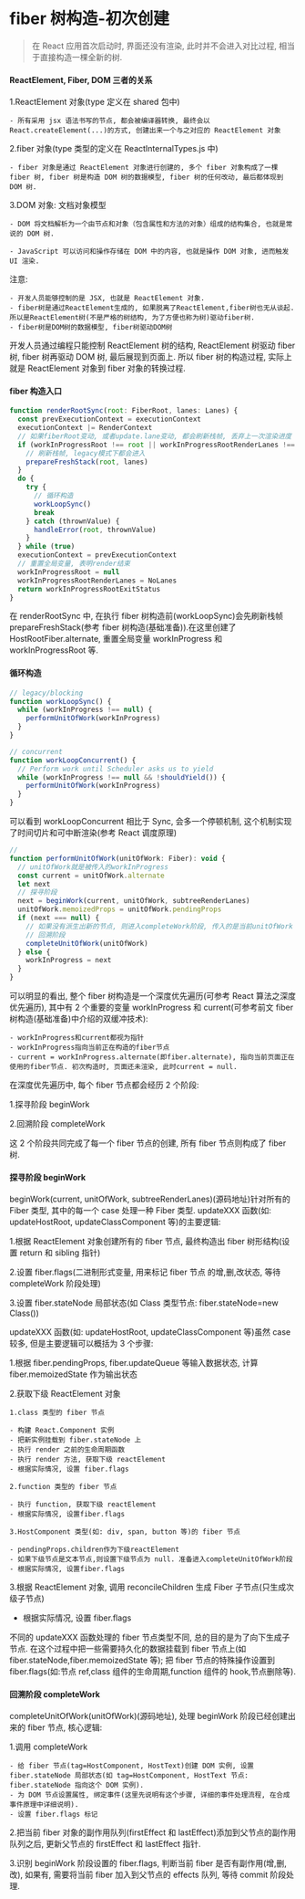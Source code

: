 # fiber 树构造-初次创建

> 在 React 应用首次启动时, 界面还没有渲染, 此时并不会进入对比过程, 相当于直接构造一棵全新的树.

#### ReactElement, Fiber, DOM 三者的关系

1.ReactElement 对象(type 定义在 shared 包中)

    - 所有采用 jsx 语法书写的节点, 都会被编译器转换, 最终会以 React.createElement(...)的方式, 创建出来一个与之对应的 ReactElement 对象

2.fiber 对象(type 类型的定义在 ReactInternalTypes.js 中)

    - fiber 对象是通过 ReactElement 对象进行创建的, 多个 fiber 对象构成了一棵 fiber 树, fiber 树是构造 DOM 树的数据模型, fiber 树的任何改动, 最后都体现到 DOM 树.

3.DOM 对象: 文档对象模型

    - DOM 将文档解析为一个由节点和对象（包含属性和方法的对象）组成的结构集合, 也就是常说的 DOM 树.

    - JavaScript 可以访问和操作存储在 DOM 中的内容, 也就是操作 DOM 对象, 进而触发 UI 渲染.

注意:

    - 开发人员能够控制的是 JSX, 也就是 ReactElement 对象.
    - fiber树是通过ReactElement生成的, 如果脱离了ReactElement,fiber树也无从谈起. 所以是ReactElement树(不是严格的树结构, 为了方便也称为树)驱动fiber树.
    - fiber树是DOM树的数据模型, fiber树驱动DOM树

开发人员通过编程只能控制 ReactElement 树的结构, ReactElement 树驱动 fiber 树, fiber 树再驱动 DOM 树, 最后展现到页面上. 所以 fiber 树的构造过程, 实际上就是 ReactElement 对象到 fiber 对象的转换过程.

#### fiber 构造入口

```javascript
function renderRootSync(root: FiberRoot, lanes: Lanes) {
  const prevExecutionContext = executionContext
  executionContext |= RenderContext
  // 如果fiberRoot变动, 或者update.lane变动, 都会刷新栈帧, 丢弃上一次渲染进度
  if (workInProgressRoot !== root || workInProgressRootRenderLanes !== lanes) {
    // 刷新栈帧, legacy模式下都会进入
    prepareFreshStack(root, lanes)
  }
  do {
    try {
      // 循环构造
      workLoopSync()
      break
    } catch (thrownValue) {
      handleError(root, thrownValue)
    }
  } while (true)
  executionContext = prevExecutionContext
  // 重置全局变量, 表明render结束
  workInProgressRoot = null
  workInProgressRootRenderLanes = NoLanes
  return workInProgressRootExitStatus
}
```

在 renderRootSync 中, 在执行 fiber 树构造前(workLoopSync)会先刷新栈帧 prepareFreshStack(参考 fiber 树构造(基础准备)).在这里创建了 HostRootFiber.alternate, 重置全局变量 workInProgress 和 workInProgressRoot 等.

#### 循环构造

```javascript
// legacy/blocking
function workLoopSync() {
  while (workInProgress !== null) {
    performUnitOfWork(workInProgress)
  }
}

// concurrent
function workLoopConcurrent() {
  // Perform work until Scheduler asks us to yield
  while (workInProgress !== null && !shouldYield()) {
    performUnitOfWork(workInProgress)
  }
}
```

可以看到 workLoopConcurrent 相比于 Sync, 会多一个停顿机制, 这个机制实现了时间切片和可中断渲染(参考 React 调度原理)

```javascript
//
function performUnitOfWork(unitOfWork: Fiber): void {
  // unitOfWork就是被传入的workInProgress
  const current = unitOfWork.alternate
  let next
  // 探寻阶段
  next = beginWork(current, unitOfWork, subtreeRenderLanes)
  unitOfWork.memoizedProps = unitOfWork.pendingProps
  if (next === null) {
    // 如果没有派生出新的节点, 则进入completeWork阶段, 传入的是当前unitOfWork
    // 回溯阶段
    completeUnitOfWork(unitOfWork)
  } else {
    workInProgress = next
  }
}
```

可以明显的看出, 整个 fiber 树构造是一个深度优先遍历(可参考 React 算法之深度优先遍历), 其中有 2 个重要的变量 workInProgress 和 current(可参考前文 fiber 树构造(基础准备)中介绍的双缓冲技术):

    - workInProgress和current都视为指针
    - workInProgress指向当前正在构造的fiber节点
    - current = workInProgress.alternate(即fiber.alternate), 指向当前页面正在使用的fiber节点. 初次构造时, 页面还未渲染, 此时current = null.

在深度优先遍历中, 每个 fiber 节点都会经历 2 个阶段:

1.探寻阶段 beginWork

2.回溯阶段 completeWork

这 2 个阶段共同完成了每一个 fiber 节点的创建, 所有 fiber 节点则构成了 fiber 树.

#### 探寻阶段 beginWork

beginWork(current, unitOfWork, subtreeRenderLanes)(源码地址)针对所有的 Fiber 类型, 其中的每一个 case 处理一种 Fiber 类型. updateXXX 函数(如: updateHostRoot, updateClassComponent 等)的主要逻辑:

1.根据 ReactElement 对象创建所有的 fiber 节点, 最终构造出 fiber 树形结构(设置 return 和 sibling 指针)

2.设置 fiber.flags(二进制形式变量, 用来标记 fiber 节点 的增,删,改状态, 等待 completeWork 阶段处理)

3.设置 fiber.stateNode 局部状态(如 Class 类型节点: fiber.stateNode=new Class())

updateXXX 函数(如: updateHostRoot, updateClassComponent 等)虽然 case 较多, 但是主要逻辑可以概括为 3 个步骤:

1.根据 fiber.pendingProps, fiber.updateQueue 等输入数据状态, 计算 fiber.memoizedState 作为输出状态

2.获取下级 ReactElement 对象

    1.class 类型的 fiber 节点

    - 构建 React.Component 实例
    - 把新实例挂载到 fiber.stateNode 上
    - 执行 render 之前的生命周期函数
    - 执行 render 方法, 获取下级 reactElement
    - 根据实际情况, 设置 fiber.flags

    2.function 类型的 fiber 节点

    - 执行 function, 获取下级 reactElement
    - 根据实际情况, 设置fiber.flags

    3.HostComponent 类型(如: div, span, button 等)的 fiber 节点

    - pendingProps.children作为下级reactElement
    - 如果下级节点是文本节点,则设置下级节点为 null. 准备进入completeUnitOfWork阶段
    - 根据实际情况, 设置fiber.flags

3.根据 ReactElement 对象, 调用 reconcileChildren 生成 Fiber 子节点(只生成次级子节点)

- 根据实际情况, 设置 fiber.flags

不同的 updateXXX 函数处理的 fiber 节点类型不同, 总的目的是为了向下生成子节点. 在这个过程中把一些需要持久化的数据挂载到 fiber 节点上(如 fiber.stateNode,fiber.memoizedState 等); 把 fiber 节点的特殊操作设置到 fiber.flags(如:节点 ref,class 组件的生命周期,function 组件的 hook,节点删除等).

#### 回溯阶段 completeWork

completeUnitOfWork(unitOfWork)(源码地址), 处理 beginWork 阶段已经创建出来的 fiber 节点, 核心逻辑:

1.调用 completeWork

    - 给 fiber 节点(tag=HostComponent, HostText)创建 DOM 实例, 设置 fiber.stateNode 局部状态(如 tag=HostComponent, HostText 节点: fiber.stateNode 指向这个 DOM 实例).
    - 为 DOM 节点设置属性, 绑定事件(这里先说明有这个步骤, 详细的事件处理流程, 在合成事件原理中详细说明).
    - 设置 fiber.flags 标记

2.把当前 fiber 对象的副作用队列(firstEffect 和 lastEffect)添加到父节点的副作用队列之后, 更新父节点的 firstEffect 和 lastEffect 指针.

3.识别 beginWork 阶段设置的 fiber.flags, 判断当前 fiber 是否有副作用(增,删,改), 如果有, 需要将当前 fiber 加入到父节点的 effects 队列, 等待 commit 阶段处理.
